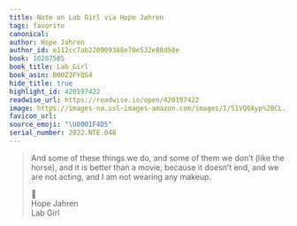```yaml
---
title: Note on Lab Girl via Hope Jahren
tags: favorite
canonical:
author: Hope Jahren
author_id: e112cc7ab220909388e70e532e88d58e
book: 10287585
book_title: Lab Girl
book_asin: B00Z3FYQS4
hide_title: true
highlight_id: 420197422
readwise_url: https://readwise.io/open/420197422
image: https://images-na.ssl-images-amazon.com/images/I/51VQ0Ayp%2BCL._SL200_.jpg
favicon_url:
source_emoji: "\U0001F4D5"
serial_number: 2022.NTE.048
---
```

> And some of these things we do, and some of them we don’t (like the horse), and it is better than a movie, because it doesn’t end, and we are not acting, and I am not wearing any makeup.
> <div class="quoteback-footer"><div class="quoteback-avatar"><span class="mini-emoji"> 📕</span></div><div class="quoteback-metadata"><div class="metadata-inner"><span style="display:none">FROM:</span><div aria-label="Hope Jahren" class="quoteback-author"> Hope Jahren</div><div aria-label="Lab Girl" class="quoteback-title"> Lab Girl</div></div></div></div>